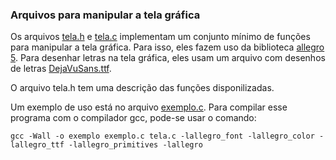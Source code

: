 ### Arquivos para manipular a tela gráfica

Os arquivos [tela.h](tela.h) e [tela.c](tela.c) implementam um conjunto mínimo de funções para manipular a tela gráfica.
Para isso, eles fazem uso da biblioteca [allegro 5](https://github.com/liballeg/allegro5).
Para desenhar letras na tela gráfica, eles usam um arquivo com desenhos de letras [DejaVuSans.ttf](DejaVuSans.ttf).

O arquivo tela.h tem uma descrição das funções disponilizadas.

Um exemplo de uso está no arquivo [exemplo.c](exemplo.c).
Para compilar esse programa com o compilador gcc, pode-se usar o comando:
```
gcc -Wall -o exemplo exemplo.c tela.c -lallegro_font -lallegro_color -lallegro_ttf -lallegro_primitives -lallegro
```
